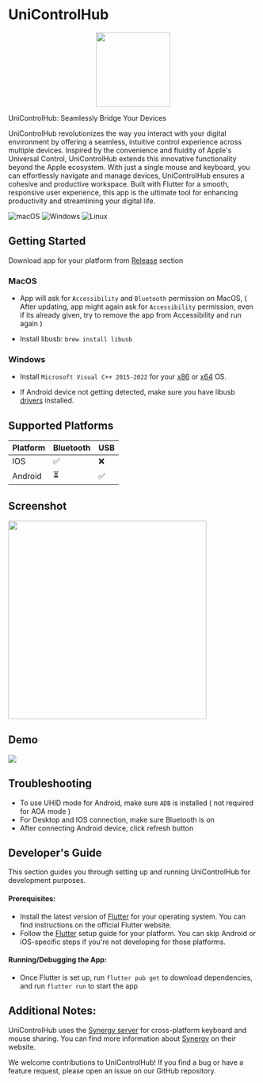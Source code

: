 # UniControlHub

<p align="center">
  <img src="https://github.com/user-attachments/assets/41c886c0-f08c-4186-bc98-153aa2769d13" height=150 />
</p>

UniControlHub: Seamlessly Bridge Your Devices

UniControlHub revolutionizes the way you interact with your digital environment by offering a seamless, intuitive control experience across multiple devices. Inspired by the convenience and fluidity of Apple's Universal Control, UniControlHub extends this innovative functionality beyond the Apple ecosystem. With just a single mouse and keyboard, you can effortlessly navigate and manage devices, UniControlHub ensures a cohesive and productive workspace. Built with Flutter for a smooth, responsive user experience, this app is the ultimate tool for enhancing productivity and streamlining your digital life.

![macOS](https://img.shields.io/badge/mac%20os-000000?style=for-the-badge&logo=macos&logoColor=F0F0F0)
![Windows](https://img.shields.io/badge/Windows-0078D6?style=for-the-badge&logo=windows&logoColor=white)
![Linux](https://img.shields.io/badge/Linux-FCC624?style=for-the-badge&logo=linux&logoColor=black)

## Getting Started

Download app for your platform from [Release](https://github.com/rohitsangwan01/uni_control_hub/releases) section

### MacOS

- App will ask for `Accessibility` and `Bluetooth` permission on MacOS, ( After updating, app might again ask for `Accessibility` permission, even if its already given, try to remove the app from Accessibility and run again )

- Install libusb: `brew install libusb`

### Windows

- Install `Microsoft Visual C++ 2015-2022` for your [x86](https://aka.ms/vs/17/release/vc_redist.x86.exe) or [x64](https://aka.ms/vs/17/release/vc_redist.x64.exe) OS.

- If Android device not getting detected, make sure you have libusb [drivers](https://github.com/libusb/libusb/wiki/Windows#driver-installation) installed.

## Supported Platforms

| Platform | Bluetooth | USB |
| -------- | --------- | --- |
| IOS      | ✅        | ❌  |
| Android  | ⏳        | ✅  |

## Screenshot

<p align="start">
  <img src="https://github.com/rohitsangwan01/uni_control_hub/assets/59526499/7b2b87c3-4501-490b-a205-0e3815c4b583" height=400 />
</p>

## Demo

[![](http://markdown-videos-api.jorgenkh.no/youtube/KYsqdJkG2N0)](https://youtu.be/KYsqdJkG2N0)

## Troubleshooting

- To use UHID mode for Android, make sure `ADB` is installed ( not required for AOA mode )
- For Desktop and IOS connection, make sure Bluetooth is on
- After connecting Android device, click refresh button

## Developer's Guide

This section guides you through setting up and running UniControlHub for development purposes.

#### Prerequisites:

- Install the latest version of [Flutter](https://flutter-ko.dev/get-started/install) for your operating system. You can find instructions on the official Flutter website.
- Follow the [Flutter](https://flutter-ko.dev/get-started/install) setup guide for your platform. You can skip Android or iOS-specific steps if you're not developing for those platforms.

#### Running/Debugging the App:

- Once Flutter is set up, run `flutter pub get` to download dependencies, and run `flutter run` to start the app

## Additional Notes:

UniControlHub uses the [Synergy server](https://github.com/symless/synergy-core) for cross-platform keyboard and mouse sharing. You can find more information about [Synergy](https://symless.com/synergy) on their website.

We welcome contributions to UniControlHub! If you find a bug or have a feature request, please open an issue on our GitHub repository.
